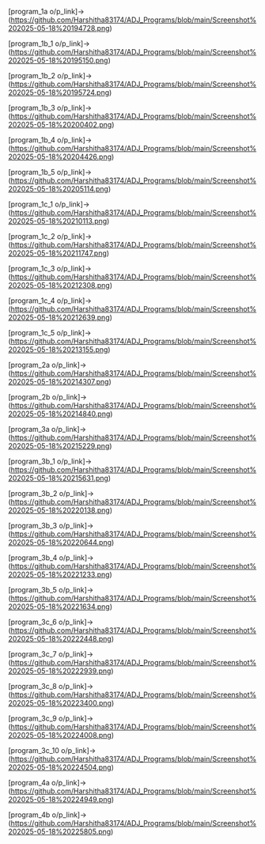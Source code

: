 [program_1a o/p_link]->(https://github.com/Harshitha83174/ADJ_Programs/blob/main/Screenshot%202025-05-18%20194728.png)

[program_1b_1 o/p_link]->(https://github.com/Harshitha83174/ADJ_Programs/blob/main/Screenshot%202025-05-18%20195150.png)

[program_1b_2 o/p_link]->(https://github.com/Harshitha83174/ADJ_Programs/blob/main/Screenshot%202025-05-18%20195724.png)

[program_1b_3 o/p_link]->(https://github.com/Harshitha83174/ADJ_Programs/blob/main/Screenshot%202025-05-18%20200402.png)

[program_1b_4 o/p_link]->(https://github.com/Harshitha83174/ADJ_Programs/blob/main/Screenshot%202025-05-18%20204426.png)

[program_1b_5 o/p_link]->(https://github.com/Harshitha83174/ADJ_Programs/blob/main/Screenshot%202025-05-18%20205114.png)

[program_1c_1 o/p_link]->(https://github.com/Harshitha83174/ADJ_Programs/blob/main/Screenshot%202025-05-18%20210113.png)

[program_1c_2 o/p_link]->(https://github.com/Harshitha83174/ADJ_Programs/blob/main/Screenshot%202025-05-18%20211747.png)

[program_1c_3 o/p_link]->(https://github.com/Harshitha83174/ADJ_Programs/blob/main/Screenshot%202025-05-18%20212308.png)

[program_1c_4 o/p_link]->(https://github.com/Harshitha83174/ADJ_Programs/blob/main/Screenshot%202025-05-18%20212639.png)

[program_1c_5 o/p_link]->(https://github.com/Harshitha83174/ADJ_Programs/blob/main/Screenshot%202025-05-18%20213155.png)

[program_2a o/p_link]->(https://github.com/Harshitha83174/ADJ_Programs/blob/main/Screenshot%202025-05-18%20214307.png)

[program_2b o/p_link]->(https://github.com/Harshitha83174/ADJ_Programs/blob/main/Screenshot%202025-05-18%20214840.png)

[program_3a o/p_link]->(https://github.com/Harshitha83174/ADJ_Programs/blob/main/Screenshot%202025-05-18%20215229.png)

[program_3b_1 o/p_link]->(https://github.com/Harshitha83174/ADJ_Programs/blob/main/Screenshot%202025-05-18%20215631.png)

[program_3b_2 o/p_link]->(https://github.com/Harshitha83174/ADJ_Programs/blob/main/Screenshot%202025-05-18%20220138.png)

[program_3b_3 o/p_link]->(https://github.com/Harshitha83174/ADJ_Programs/blob/main/Screenshot%202025-05-18%20220644.png)

[program_3b_4 o/p_link]->(https://github.com/Harshitha83174/ADJ_Programs/blob/main/Screenshot%202025-05-18%20221233.png)

[program_3b_5 o/p_link]->(https://github.com/Harshitha83174/ADJ_Programs/blob/main/Screenshot%202025-05-18%20221634.png)

[program_3c_6 o/p_link]->(https://github.com/Harshitha83174/ADJ_Programs/blob/main/Screenshot%202025-05-18%20222448.png)

[program_3c_7 o/p_link]->(https://github.com/Harshitha83174/ADJ_Programs/blob/main/Screenshot%202025-05-18%20222939.png)

[program_3c_8 o/p_link]->(https://github.com/Harshitha83174/ADJ_Programs/blob/main/Screenshot%202025-05-18%20223400.png)

[program_3c_9 o/p_link]->(https://github.com/Harshitha83174/ADJ_Programs/blob/main/Screenshot%202025-05-18%20224008.png)

[program_3c_10 o/p_link]->(https://github.com/Harshitha83174/ADJ_Programs/blob/main/Screenshot%202025-05-18%20224504.png)

[program_4a o/p_link]->(https://github.com/Harshitha83174/ADJ_Programs/blob/main/Screenshot%202025-05-18%20224949.png)

[program_4b o/p_link]->(https://github.com/Harshitha83174/ADJ_Programs/blob/main/Screenshot%202025-05-18%20225805.png)
